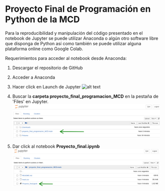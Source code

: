 
# Proyecto Final de Programación en Python de la MCD 

Para la reproducibilidad y manipulación del código presentado en el notebook de Jupyter se puede utilizar Anaconda o algún otro software libre que disponga de Python así como también se puede utilizar alguna plataforma online como Google Colab. 

Requerimientos para acceder al notebook desde Anaconda:
1. Descargar el repositorio de GitHub
2. Acceder a Anaconda
3. Hacer click en Launch de Jupyter 
 ![alt text](https://miro.medium.com/max/1200/1*CrzFvh-ha0mkhUrA3q786A.png)
 
4. Buscar la **carpeta proyecto_final_programacion_MCD** en la pestaña de 'Files' en Jupyter.
 ![alt text](select_file.png)
5. Dar click al notebook **Proyecto_final.ipynb**
 ![alt text](select_jpnotebook.png)
